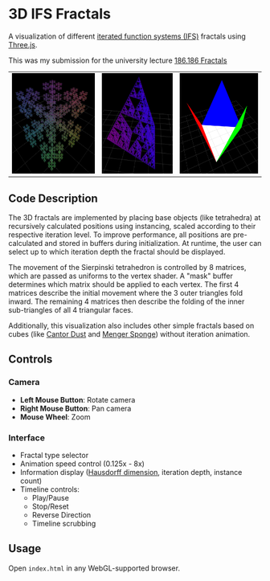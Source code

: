 # 3D IFS Fractals

A visualization of different [iterated function systems (IFS)](https://en.wikipedia.org/wiki/Iterated_function_system) fractals using [Three.js](https://github.com/mrdoob/three.js/).

This was my submission for the university lecture [186.186 Fractals](https://www.cg.tuwien.ac.at/courses/2019W/Fraktale/UE)

<table>
<tr>
<td><img src="./assets/pic1.png" height="200"></td>
<td><img src="./assets/pic2.png" height="200"></td>
<td><img src="./assets/pic3.png" height="200"></td>
</tr>
</table>

## Code Description

The 3D fractals are implemented by placing base objects (like tetrahedra) at recursively calculated positions using instancing, scaled according to their respective iteration level. To improve performance, all positions are pre-calculated and stored in buffers during initialization. At runtime, the user can select up to which iteration depth the fractal should be displayed.

The movement of the Sierpinski tetrahedron is controlled by 8 matrices, which are passed as uniforms to the vertex shader. A "mask" buffer determines which matrix should be applied to each vertex. The first 4 matrices describe the initial movement where the 3 outer triangles fold inward. The remaining 4 matrices then describe the folding of the inner sub-triangles of all 4 triangular faces.

Additionally, this visualization also includes other simple fractals based on cubes (like [Cantor Dust](https://en.wikipedia.org/wiki/Cantor_set#Cantor_dust) and [Menger Sponge](https://en.wikipedia.org/wiki/Menger_sponge)) without iteration animation.


## Controls

### Camera

- **Left Mouse Button**: Rotate camera
- **Right Mouse Button**: Pan camera
- **Mouse Wheel**: Zoom

### Interface

- Fractal type selector
- Animation speed control (0.125x - 8x)
- Information display ([Hausdorff dimension](https://en.wikipedia.org/wiki/Hausdorff_dimension), iteration depth, instance count)
- Timeline controls:
  - Play/Pause
  - Stop/Reset
  - Reverse Direction
  - Timeline scrubbing

## Usage

Open `index.html` in any WebGL-supported browser.